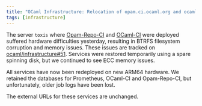 ```yaml
---
title: "OCaml Infrastructure: Relocation of opam.ci.ocaml.org and ocaml.ci.dev"
tags: [infrastructure]
---
```


The server `toxis` where [Opam-Repo-CI](https://opam.ci.ocaml.org) and [OCaml-CI](https://ocaml.ci.dev) were deployed suffered hardware difficulties yesterday, resulting in BTRFS filesystem corruption and memory issues.  These issues are tracked on [ocaml/infrastructure#51](https://github.com/ocaml/infrastructure/issues/51).  Services were restored temporarily using a spare spinning disk, but we continued to see ECC memory issues.

All services have now been redeployed on new ARM64 hardware.  We retained the databases for Prometheus, OCaml-CI and Opam-Repo-CI, but unfortunately, older job logs have been lost.

The external URLs for these services are unchanged.

